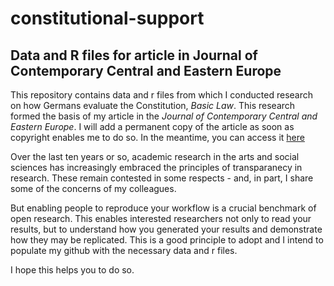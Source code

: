 # constitutional-support
## Data and R files for article in Journal of Contemporary Central and Eastern Europe ##

This repository contains data and r files from which I conducted research on how Germans evaluate the Constitution, *Basic Law*. This research formed the basis of my article in the  *Journal of Contemporary Central and Eastern Europe*. I will add a permanent copy of the article as soon as copyright enables me to do so. In the meantime, you can access it [here](https://www.tandfonline.com/eprint/8BWNMYNC8AYX6RFASES9/full?target=10.1080/25739638.2020.1833562)

Over the last ten years or so, academic research in the arts and social sciences has increasingly embraced the principles of transparanecy in research. These remain contested in some respects - and, in part, I share some of the concerns of my colleagues. 

But enabling people to reproduce your workflow is a crucial benchmark of open research. This enables interested researchers not only to read your results, but to understand how you generated your results and demonstrate how they may be replicated. This is a good principle to adopt and I intend to populate my github with the necessary data and r files.

I hope this helps you to do so.




